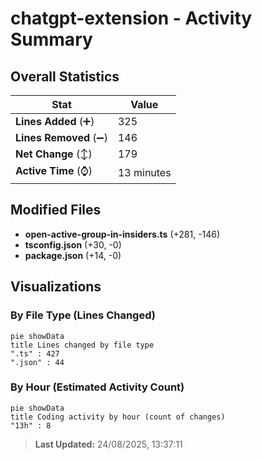 # chatgpt-extension - Activity Summary 

## Overall Statistics

| Stat                   | Value                                                             |
| ---------------------- | ----------------------------------------------------------------- |
| **Lines Added** (➕)   | 325                                          |
| **Lines Removed** (➖) | 146                                        |
| **Net Change** (↕)    | 179                |
| **Active Time** (⌚)   | 13 minutes |


## Modified Files
- **open-active-group-in-insiders.ts** (+281, -146)
- **tsconfig.json** (+30, -0)
- **package.json** (+14, -0)

## Visualizations

### By File Type (Lines Changed)

```mermaid
pie showData
title Lines changed by file type
".ts" : 427
".json" : 44
```

### By Hour (Estimated Activity Count)

```mermaid
pie showData
title Coding activity by hour (count of changes)
"13h" : 8
```


> **Last Updated:** 24/08/2025, 13:37:11